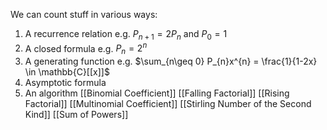 We can count stuff in various ways:
1. A recurrence relation e.g. $P_{n+1}=2P_{n}$ and $P_{0}=1$
2. A closed formula e.g. $P_{n}=2^{n}$
3. A generating function e.g. $\sum_{n\geq 0} P_{n}x^{n} = \frac{1}{1-2x} \in \mathbb{C}[[x]]$
4. Asymptotic formula
5. An algorithm
[[Binomial Coefficient]]
[[Falling Factorial]]
[[Rising Factorial]]
[[Multinomial Coefficient]]
[[Stirling Number of the Second Kind]]
[[Sum of Powers]]
